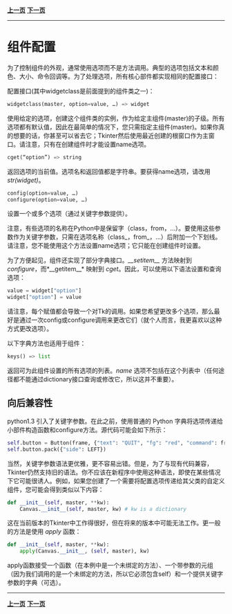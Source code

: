 **[上一页](tkinter-classes.md)**    **[下一页](widget-styling.md)**

----------

# 组件配置 #

为了控制组件的外观，通常使用选项而不是方法调用。典型的选项包括文本和颜色、大小、命令回调等。为了处理选项，所有核心部件都实现相同的配置接口：


配置接口(其中widgetclass是前面提到的组件类之一)：
``` python
widgetclass(master, option=value, …) => widget
```

使用给定的选项，创建这个组件类的实例，作为给定主组件(master)的子级。所有选项都有默认值，因此在最简单的情况下，您只需指定主组件(master)。如果你真的想要的话，你甚至可以省去它；Tkinter然后使用最近创建的根窗口作为主窗口。请注意，只有在创建组件时才能设置name选项。

``` python
cget(“option”) => string
```

返回选项的当前值。选项名和返回值都是字符串。要获得name选项，请改用 *str(widget)*。

``` python
config(option=value, …)
configure(option=value, …)
```

设置一个或多个选项（通过关键字参数提供）。

注意，有些选项的名称在Python中是保留字（class，from，…）。要使用这些参数作为关键字参数，只需在选项名称（class_，from_，…）后附加一个下划线。请注意，您不能使用这个方法设置name选项；它只能在创建组件时设置。

为了方便起见，组件还实现了部分字典接口。*__setitem\__* 方法映射到 *configure*，而*__getitem\__* 映射到 *cget*。因此，可以使用以下语法设置和查询选项：

``` python
value = widget["option"]
widget["option"] = value
```

请注意，每个赋值都会导致一个对Tk的调用。如果您希望更改多个选项，那么最好是通过一次config或configure调用来更改它们（就个人而言，我更喜欢以这种方式更改选项）。

以下字典方法也适用于组件：

``` python
keys() => list
```

返回可为此组件设置的所有选项的列表。*name* 选项不包括在这个列表中（任何途径都不能通过dictionary接口查询或修改它，所以这并不重要）。

## 向后兼容性 ##

python1.3 引入了关键字参数。在此之前，使用普通的 Python 字典将选项传递给小部件构造函数和configure方法。源代码可能会如下所示：

``` python 
self.button = Button(frame, {"text": "QUIT", "fg": "red", "command": frame.quit})
self.button.pack({"side": LEFT})
```

当然，关键字参数语法更优雅，更不容易出错。但是，为了与现有代码兼容，Tkinter仍然支持旧的语法。你不应该在新程序中使用这种语法，即使在某些情况下它可能很诱人。例如，如果您创建了一个需要将配置选项传递给其父类的自定义组件，您可能会得到类似以下内容：

``` python
def __init__(self, master, **kw):
    Canvas.__init__(self, master, kw) # kw is a dictionary
```

这在当前版本的Tkinter中工作得很好，但在将来的版本中可能无法工作。更一般的方法是使用 *apply* 函数：

``` python
def __init__(self, master, **kw):
    apply(Canvas.__init__, (self, master), kw)
```    

apply函数接受一个函数（在本例中是一个未绑定的方法）、一个带参数的元组（因为我们调用的是一个未绑定的方法，所以它必须包含self）和一个提供关键字参数的字典（可选）。


----------

**[上一页](tkinter-classes.md)**    **[下一页](widget-styling.md)**
